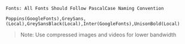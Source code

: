 ```
Fonts: All Fonts Should Follow PascalCase Naming Convention
```

`Poppins(GoogleFonts),GreySans,(Local),GreySansBlack(Local),Inter(GoogleFonts),UnisonBold(Local)`

> Note: Use compressed images and videos for lower bandwidth
